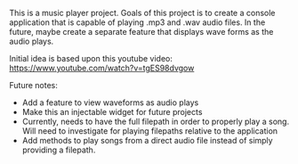 This is a music player project. Goals of this project is to create a console application that is capable of playing .mp3 and .wav audio files.
In the future, maybe create a separate feature that displays wave forms as the audio plays.

Initial idea is based upon this youtube video: 
https://www.youtube.com/watch?v=tgES98dvgow

Future notes:
* Add a feature to view waveforms as audio plays
* Make this an injectable widget for future projects
* Currently, needs to have the full filepath in order to properly play a song. Will need to investigate for playing filepaths relative to the application
* Add methods to play songs from a direct audio file instead of simply providing a filepath.